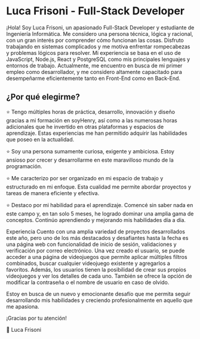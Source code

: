 
# Luca Frisoni - Full-Stack Developer
¡Hola! Soy Luca Frisoni, un apasionado Full-Stack Developer y estudiante de Ingeniería Informática. Me considero una persona técnica, lógica y racional, con un gran interés por comprender cómo funcionan las cosas. Disfruto trabajando en sistemas complicados y me motiva enfrentar rompecabezas y problemas lógicos para resolver. Mi experiencia se basa en el uso de JavaScript, Node.js, React y PostgreSQL como mis principales lenguajes y entornos de trabajo. Actualmente, me encuentro en busca de mi primer empleo como desarrollador, y me considero altamente capacitado para desempeñarme eficientemente tanto en Front-End como en Back-End.

## ¿Por qué elegirme?
⭐ Tengo múltiples horas de práctica, desarrollo, innovación y diseño gracias a mi formación en soyHenry, así como a las numerosas horas adicionales que he invertido en otras plataformas y espacios de aprendizaje. Estas experiencias me han permitido adquirir las habilidades que poseo en la actualidad.

⭐ Soy una persona sumamente curiosa, exigente y ambiciosa. Estoy ansioso por crecer y desarrollarme en este maravilloso mundo de la programación.

⭐ Me caracterizo por ser organizado en mi espacio de trabajo y estructurado en mi enfoque. Esta cualidad me permite abordar proyectos y tareas de manera eficiente y efectiva.

⭐ Destaco por mi habilidad para el aprendizaje. Comencé sin saber nada en este campo y, en tan solo 5 meses, he logrado dominar una amplia gama de conceptos. Continúo aprendiendo y mejorando mis habilidades día a día.

Experiencia
Cuento con una amplia variedad de proyectos desarrollados este año, pero uno de los más destacados y desafiantes hasta la fecha es una página web con funcionalidad de inicio de sesión, validaciones y verificación por correo electrónico. Una vez creado el usuario, se puede acceder a una página de videojuegos que permite aplicar múltiples filtros combinados, buscar cualquier videojuego existente y agregarlos a favoritos. Además, los usuarios tienen la posibilidad de crear sus propios videojuegos y ver los detalles de cada uno. También se ofrece la opción de modificar la contraseña o el nombre de usuario en caso de olvido.

Estoy en busca de un nuevo y emocionante desafío que me permita seguir desarrollando mis habilidades y creciendo profesionalmente en aquello que me apasiona.

¡Gracias por tu atención!

🚀 Luca Frisoni
<!--
**LucaFrisoni/LucaFrisoni** is a ✨ _special_ ✨ repository because its `README.md` (this file) appears on your GitHub profile.

Here are some ideas to get you started:

- 🔭 I’m currently working on ...
- 🌱 I’m currently learning ...
- 👯 I’m looking to collaborate on ...
- 🤔 I’m looking for help with ...
- 💬 Ask me about ...
- 📫 How to reach me: ...
- 😄 Pronouns: ...
- ⚡ Fun fact: ...
-->
